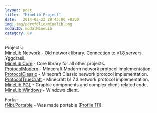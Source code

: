```yaml
---
layout: post
title:  "MineLib Project"
date:   2014-02-22 20:45:00 +0300
img: img/portfolio/minelib.png
modalID: modalMineLib
category: C#
---
```

Projects:  
[MineLib.Network](https://github.com/MineLib/MineLib.Network) - Old network library. Connection to v1.8 servers, Yggdrasil.  
[MineLib.Core](https://github.com/MineLib/MineLib.Core) - Core library for all other projects.  
[ProtocolModern](https://github.com/MineLib/ProtocolModern) - Minecraft Moderm network protocol implementation.  
[ProtocolClassic](https://github.com/MineLib/ProtocolClassic) - Minecraft Classic network protocol implementation.  
[ProtocolTrueCraft](https://github.com/MineLib/ProtocolTrueCraft) - Minecraft b1.7.3 network protocol implementation.  
[MineLib.PGL](https://github.com/MineLib/MineLib.PGL) - Graphic components and complex client-related code.  
[MineLib.Windows](https://github.com/MineLib/MineLib.Windows) - Windows client.  
  
Forks:  
[fNbt.Portable](https://github.com/MineLib/fNbt.Portable) - Was made portable ([Profile 111](http://run.plnkr.co/OXmJE4s55FBfrGjI/)).